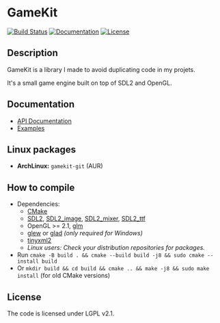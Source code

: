 # GameKit

[![Build Status](https://travis-ci.com/Quent42340/GameKit.svg?branch=master)](https://travis-ci.com/Quent42340/GameKit)
[![Documentation](https://codedocs.xyz/Quent42340/GameKit.svg)](https://codedocs.xyz/Quent42340/GameKit/)
[![License](https://img.shields.io/badge/license-LGPLv2.1%2B-blue.svg)](https://www.gnu.org/licenses/old-licenses/lgpl-2.1.en.html)

## Description

GameKit is a library I made to avoid duplicating code in my projets.

It's a small game engine built on top of SDL2 and OpenGL.

## Documentation

- [API Documentation](https://codedocs.xyz/Quent42340/GameKit)
- [Examples](https://github.com/Quent42340/GameKit/tree/master/examples)

## Linux packages

- **ArchLinux:** `gamekit-git` (AUR)

## How to compile

- Dependencies:
    - [CMake](http://www.cmake.org/download/)
    - [SDL2](https://www.libsdl.org/download-2.0.php), [SDL2_image](https://www.libsdl.org/projects/SDL_image/), [SDL2_mixer](https://www.libsdl.org/projects/SDL_mixer/), [SDL2_ttf](https://www.libsdl.org/projects/SDL_ttf/)
    - OpenGL >= 2.1, [glm](http://sourceforge.net/projects/ogl-math/files/latest/download?source=files)
    - [glew](http://sourceforge.net/projects/glew/files/latest/download) or [glad](https://github.com/Dav1dde/glad) *(only required for Windows)*
    - [tinyxml2](http://leethomason.github.io/tinyxml2/)
    - _Linux users: Check your distribution repositories for packages._
- Run `cmake -B build . && cmake --build build -j8 && sudo cmake --install build`
- Or `mkdir build && cd build && cmake .. && make -j8 && sudo make install` (for old CMake versions)

## License

The code is licensed under LGPL v2.1.

